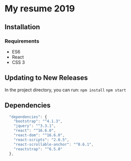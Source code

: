 # My resume 2019

## Installation

### Requirements
* ES6
* React
* CSS 3

## Updating to New Releases

In the project directory, you can run:
`npm install` 
`npm start`

##  Dependencies
```javascript
  "dependencies": {
    "bootstrap": "^4.1.3",
    "jquery": "^3.3.1",
    "react": "^16.6.0",
    "react-dom": "^16.6.0",
    "react-scripts": "2.0.5",
    "react-scrollable-anchor": "^0.6.1",
    "reactstrap": "^6.5.0"
  },
```


